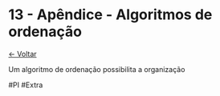# 13 - Apêndice - Algoritmos de ordenação

[<- Voltar](./Menu.md)

Um algoritmo de ordenação possibilita a organização 

#PI #Extra